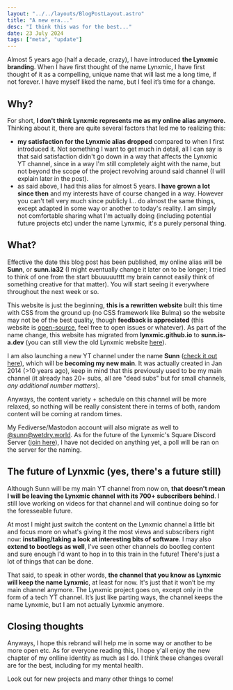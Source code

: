 ```yaml
---
layout: "../../layouts/BlogPostLayout.astro"
title: "A new era..."
desc: "I think this was for the best..."
date: 23 July 2024
tags: ["meta", "update"]
---
```

Almost 5 years ago (half a decade, crazy), I have introduced **the Lynxmic branding**.
When I have first thought of the name Lynxmic, I have first thought of it as a compelling, unique name that will last me a long time, if not forever. I have myself liked the name, but I feel it’s time for a change.

## Why?
For short, **I don't think Lynxmic represents me as my online alias anymore.** Thinking about it, there are quite several factors that led me to realizing this:
* **my satisfaction for the Lynxmic alias dropped** compared to when I first introduced it. Not something I want to get much in detail, all I can say is that said satisfaction didn't go down in a way that affects the Lynxmic YT channel, since in a way I'm still completely aight with the name, but not beyond the scope of the project revolving around said channel (I will explain later in the post).
* as said above, I had this alias for almost 5 years. **I have grown a lot since then** and my interests have of course changed in a way. However you can't tell very much since publicly I... do almost the same things, except adapted in some way or another to today's reality. I am simply not comfortable sharing what I'm actually doing (including potential future projects etc) under the name Lynxmic, it's a purely personal thing.

## What?
Effective the date this blog post has been published, my online alias will be **Sunn**, or **sunn.ia32** (I might eventually change it later on to be longer; I tried to think of one from the start bbuuuuutttt my brain cannot easily think of something creative for that matter). You will start seeing it everywhere throughout the next week or so.

This website is just the beginning, **this is a rewritten website** built this time with CSS from the ground up (no CSS framework like Bulma) so the website may not be of the best quality, though **feedback is appreciated** (this website is [open-source][6], feel free to open issues or whatever). As part of the name change, this website has migrated from **lynxmic.github.io** to **sunn.is-a.dev** (you can still view the old Lynxmic website [here][3]).

I am also launching a new YT channel under the name **Sunn** ([check it out here][1]), which will be **becoming my new main**. It was actually created in Jan 2014 (>10 years ago), keep in mind that this previously used to be my main channel (it already has 20+ subs, all are "dead subs" but for small channels, *any additional number matters*).

Anyways, the content variety + schedule on this channel will be more relaxed, so nothing will be really consistent there in terms of both, random content will be coming at random times.

My Fediverse/Mastodon account will also migrate as well to [@sunn@wetdry.world][4]. As for the future of the Lynxmic's Square Discord Server ([join here][5]), I have not decided on anything yet, a poll will be ran on the server for the naming.

## The future of Lynxmic (yes, there's a future still)
Although Sunn will be my main YT channel from now on, **that doesn't mean I will be leaving the Lynxmic channel with its 700+ subscribers behind**. I still love working on videos for that channel and will continue doing so for the foresseable future.

At most I might just switch the content on the Lynxmic channel a little bit and focus more on what's giving it the most views and subscribers right now: **installing/taking a look at interesting bits of software**. I may also **extend to bootlegs as well**, I've seen other channels do bootleg content and sure enough I'd want to hop in to this train in the future! There's just a lot of things that can be done.

That said, to speak in other words, **the channel that you know as Lynxmic will keep the name Lynxmic**, at least for now. It's just that it won’t be my main channel anymore. The Lynxmic project goes on, except only in the form of a tech YT channel. It’s just like parting ways, the channel keeps the name Lynxmic, but I am not actually Lynxmic anymore.

## Closing thoughts
Anyways, I hope this rebrand will help me in some way or another to be more open etc. As for everyone reading this, I hope y'all enjoy the new chapter of my onlline identity as much as I do. I think these changes overall are for the best, including for my mental health.

Look out for new projects and many other things to come!

[1]: https://youtube.com/@sunn.ia32
[2]: https://wetdry.world/@lynxmic
[3]: https://sunn.is-a.dev/lynxwebsite
[4]: https://wetdry.world/@sunn
[5]: https://discord.gg/wDxDKJU2sj
[6]: https://github.com/sunn-ia32/sunn-ia32.github.io
